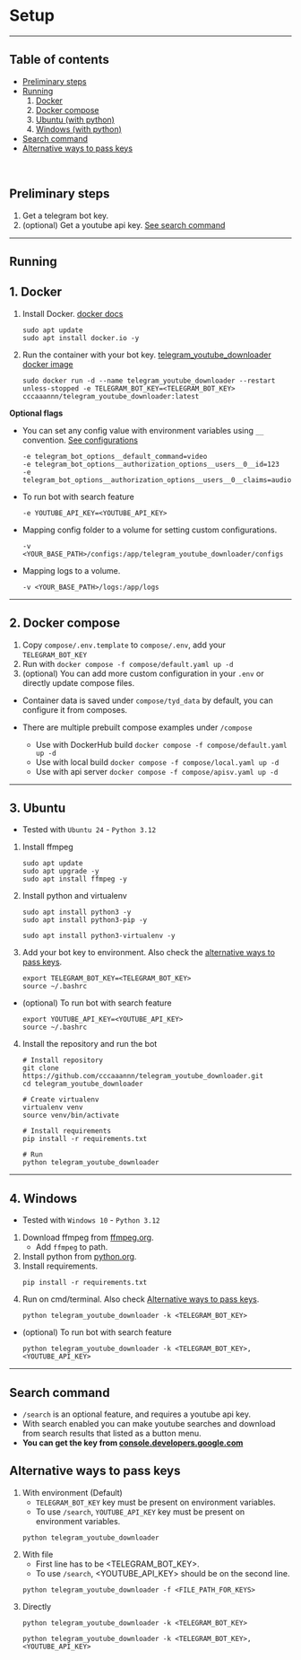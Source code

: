 # Setup

---

## Table of contents
- [Preliminary steps](#preliminary-steps)
- [Running](#running)
    1. [Docker](#1-docker)
    2. [Docker compose](#2-docker-compose)
    3. [Ubuntu (with python)](#3-ubuntu)
    4. [Windows (with python)](#4-windows)
- [Search command](#search-command)
- [Alternative ways to pass keys](#alternative-ways-to-pass-keys)

<br>

## Preliminary steps
1. Get a telegram bot key.
2. (optional) Get a youtube api key. [See search command](#Search-command)

---

## Running

## 1. Docker
1. Install Docker. [docker docs](https://docs.docker.com/engine/install/ubuntu/)
    ```shell
    sudo apt update
    sudo apt install docker.io -y
    ```
2. Run the container with your bot key. [telegram_youtube_downloader docker image](https://hub.docker.com/r/cccaaannn/telegram_youtube_downloader)
    ```shell
    sudo docker run -d --name telegram_youtube_downloader --restart unless-stopped -e TELEGRAM_BOT_KEY=<TELEGRAM_BOT_KEY> cccaaannn/telegram_youtube_downloader:latest
    ```

**Optional flags**

- You can set any config value with environment variables using `__` convention. [See configurations](https://github.com/cccaaannn/telegram_youtube_downloader/blob/master/docs/CONFIGURATIONS.md#set-config-via-env)
    ```shell
    -e telegram_bot_options__default_command=video
    -e telegram_bot_options__authorization_options__users__0__id=123
    -e telegram_bot_options__authorization_options__users__0__claims=audio,help
    ```
- To run bot with search feature
    ```shell
    -e YOUTUBE_API_KEY=<YOUTUBE_API_KEY>
    ```
- Mapping config folder to a volume for setting custom configurations.
    ```shell
    -v <YOUR_BASE_PATH>/configs:/app/telegram_youtube_downloader/configs
    ```
- Mapping logs to a volume.
    ```shell
    -v <YOUR_BASE_PATH>/logs:/app/logs
    ```

---

## 2. Docker compose
1. Copy `compose/.env.template` to `compose/.env`, add your `TELEGRAM_BOT_KEY`
2. Run with `docker compose -f compose/default.yaml up -d`
3. (optional) You can add more custom configuration in your `.env` or directly update compose files.

- Container data is saved under `compose/tyd_data` by default, you can configure it from composes.

- There are multiple prebuilt compose examples under `/compose`
    - Use with DockerHub build `docker compose -f compose/default.yaml up -d`
    - Use with local build `docker compose -f compose/local.yaml up -d`
    - Use with api server `docker compose -f compose/apisv.yaml up -d`

---

## 3. Ubuntu
- Tested with `Ubuntu 24` - `Python 3.12`
1. Install ffmpeg
    ```shell
    sudo apt update
    sudo apt upgrade -y
    sudo apt install ffmpeg -y
    ```
2. Install python and virtualenv
    ```shell
    sudo apt install python3 -y
    sudo apt install python3-pip -y

    sudo apt install python3-virtualenv -y
    ```
3. Add your bot key to environment. Also check the [alternative ways to pass keys](#Alternative-ways-to-pass-keys).
    ```shell
    export TELEGRAM_BOT_KEY=<TELEGRAM_BOT_KEY>
    source ~/.bashrc
    ```
- (optional) To run bot with search feature
    ```shell
    export YOUTUBE_API_KEY=<YOUTUBE_API_KEY>
    source ~/.bashrc
    ```
4. Install the repository and run the bot 
    ```shell
    # Install repository
    git clone https://github.com/cccaaannn/telegram_youtube_downloader.git
    cd telegram_youtube_downloader

    # Create virtualenv
    virtualenv venv
    source venv/bin/activate

    # Install requirements
    pip install -r requirements.txt

    # Run
    python telegram_youtube_downloader
    ```

---

## 4. Windows
- Tested with `Windows 10` - `Python 3.12`
1. Download ffmpeg from [ffmpeg.org](https://ffmpeg.org/).
    - Add `ffmpeg` to path.
2. Install python from [python.org](https://www.python.org/downloads/).
3. Install requirements.
    ```shell
    pip install -r requirements.txt
    ```
4. Run on cmd/terminal. Also check [Alternative ways to pass keys](#Alternative-ways-to-pass-keys).
    ```shell
    python telegram_youtube_downloader -k <TELEGRAM_BOT_KEY>
    ```
- (optional) To run bot with search feature
    ```shell
    python telegram_youtube_downloader -k <TELEGRAM_BOT_KEY>,<YOUTUBE_API_KEY>
    ```

---

## Search command
- `/search` is an optional feature, and requires a youtube api key.
- With search enabled you can make youtube searches and download from search results that listed as a button menu. 
- **You can get the key from [console.developers.google.com](https://console.developers.google.com/)**

## Alternative ways to pass keys
1. With environment (Default)
    - `TELEGRAM_BOT_KEY` key must be present on environment variables.
    - To use `/search`, `YOUTUBE_API_KEY` key must be present on environment variables.
    ```shell
    python telegram_youtube_downloader
    ```
2. With file
    - First line has to be <TELEGRAM_BOT_KEY>.
    - To use `/search`, <YOUTUBE_API_KEY> should be on the second line.
    ```shell
    python telegram_youtube_downloader -f <FILE_PATH_FOR_KEYS>
    ```
3. Directly
    ```shell
    python telegram_youtube_downloader -k <TELEGRAM_BOT_KEY>
    ```
    ```shell
    python telegram_youtube_downloader -k <TELEGRAM_BOT_KEY>,<YOUTUBE_API_KEY>
    ```
